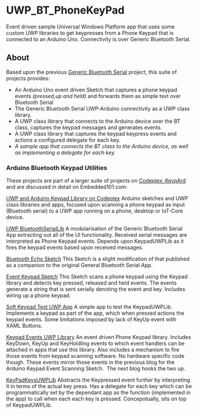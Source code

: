 # UWP_BT_PhoneKeyPad
Event driven sample Universal Windows Platform app that uses some custom UWP libraries to get keypresses from a Phone Keypad that is connected to an Arduino Uno. Connectivity is over Generic Bluetooth Serial.

## About
Based upon the previous [Generic Bluetooth Serial](https://www.hackster.io/DavidJones/generic-serial-bluetooth-with-win-10-iot-core-rpi2-fcc4ca?ref=user&ref_id=16784&offset=1) project, this suite of projects provides:
* An Arduino Uno event driven Sketch that captures a phone keypad events _(pressed,up and held)_ and forwards them as simple text over Bluetooth Serial
* The Generic Bluetooth Serial UWP-Arduino connectivity as a UWP class library.
* A UWP class library that connects to the Arduino device over the BT class, captures the keypad messages and generates events.
* A UWP class library that captures the keypad keypress events and actions a configured delegate for each key.
* *_A sample app that connects the BT class to the Arduino device, as well as implementing a delegate for each key._*

### Arduino Bluetooth Keypad Utilities
These projects are part of a larger suite of projects on [Codeplex: KeypArd](https://keypard.codeplex.com/) and are discussed in detail on Embedded101.com:

[UWP and Arduino Keypad Library on Codeplex](http://embedded101.com/Blogs/David-Jones/entryid/760/Arduino-Bluetooth-Keypad-Utilities-Bluetooth-Echo-Sketch) Arduino sketches and UWP class libraries and apps, focused upon scanning a phone keypad as input (Bluetooth serial) to a UWP app running on a phone, desktop or IoT-Core device.

[UWP BluetoothSerialLib](http://embedded101.com/Blogs/David-Jones/entryid/763/Arduino-Bluetooth-Keypad-Utilities-UWP-BluetoothSerialLib) A modularisation of the Generic Bluetooth Serial App extracting out all of the UI functionality. Received serial messages are interpreted as Phone Keypad events. Depends upon KeypadUWPLib as it fires the keypad events based upon received messages.

[Bluetooth Echo Sketch](http://embedded101.com/Blogs/David-Jones/entryid/760/Arduino-Bluetooth-Keypad-Utilities-Bluetooth-Echo-Sketch)  This Sketch is a slight modification of that published as a companion to the original General Bluetooth Serial App.

[Event Keypad Sketch](http://embedded101.com/Blogs/David-Jones/entryid/761/Arduino-Bluetooth-Keypad-Utilities-Event-Keypad-Sketch) This Sketch scans a phone keypad using the Keypad library and detects key pressed, released and held events. The events generate a string that is sent serially denoting the event and key. Includes wiring up a phone keypad.
 
[Soft Keypad Test UWP App](http://embedded101.com/Blogs/David-Jones/entryid/764/Arduino-Bluetooth-Keypad-Utilities-Soft-Keypad-Test-UWP-App) A simple app to test the KeypadUWPLib. Implements a keypad as part of the app, which when pressed actions the keypad events. Some limitations imposed by lack of KeyUp event with XAML Buttons. 

[Keypad Events UWP Library](http://embedded101.com/Blogs/David-Jones/entryid/762/Arduino-Bluetooth-Keypad-Utilities-Keypad-Events-UWP-Library) An event driven Phone Keypad library. Includes KeyDown, KeyUp and KeyHoldling events to which event handlers can be attached in apps that use this library. Also includes a mechanism to fire those events from keypad scanning software. No hardware specific code though. These events mirror those events in the previous blog for the Arduino Keypad Event Scanning Sketch.  The next blog hooks the two up.

[KeyPadKeysUWPLib](http://embedded101.com/Blogs/David-Jones/entryid/765/Arduino-Bluetooth-Keypad-Utilities-KeyPadKeysUWPLib) Abstracts the Keypressed event further by interpreting it in terms of the actual key press. Has a delegate for each key which can be programmatically set by the dependant app as the function (implemented in the app) to call when each each key is pressed. Concepotually, sits on top of KeypadUWPLib. 
